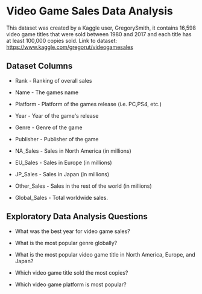 # Video Game Sales Data Analysis

This dataset was created by a Kaggle user, GregorySmith, it contains 16,598 video game titles that were sold between 1980 and 2017 and each title has at least 100,000 copies sold. Link to dataset: https://www.kaggle.com/gregorut/videogamesales

## Dataset Columns

* Rank - Ranking of overall sales

* Name - The games name

* Platform - Platform of the games release (i.e. PC,PS4, etc.)

* Year - Year of the game's release

* Genre - Genre of the game

* Publisher - Publisher of the game

* NA_Sales - Sales in North America (in millions)

* EU_Sales - Sales in Europe (in millions)

* JP_Sales - Sales in Japan (in millions)

* Other_Sales - Sales in the rest of the world (in millions)

* Global_Sales - Total worldwide sales.


## Exploratory Data Analysis Questions

* What was the best year for video game sales?

* What is the most popular genre globally?

* What is the most popular video game title in North America, Europe, and Japan?

* Which video game title sold the most copies?

* Which video game platform is most popular?
